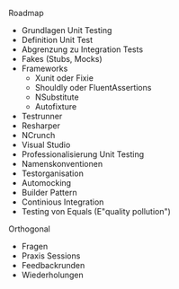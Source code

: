 Roadmap

 - Grundlagen Unit Testing
  - Definition Unit Test
  - Abgrenzung zu Integration Tests
  - Fakes (Stubs, Mocks)
  - Frameworks
    - Xunit oder Fixie
    - Shouldly oder FluentAssertions
    - NSubstitute
    - Autofixture
  - Testrunner
   - Resharper
   - NCrunch
   - Visual Studio
 - Professionalisierung Unit Testing
  - Namenskonventionen
  - Testorganisation
  - Automocking
  - Builder Pattern
  - Continious Integration
  - Testing von Equals (E"quality pollution")

Orthogonal
- Fragen
- Praxis Sessions
- Feedbackrunden
- Wiederholungen
